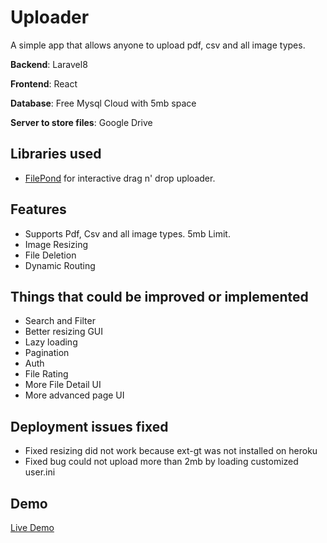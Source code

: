 # Uploader

A simple app that allows anyone to upload pdf, csv and all image types. 

**Backend**: Laravel8

**Frontend**: React

**Database**: Free Mysql Cloud with 5mb space

**Server to store files**: Google Drive

## Libraries used

- [FilePond](https://pqina.nl/filepond/) for interactive drag n' drop uploader.

## Features

- Supports Pdf, Csv and all image types. 5mb Limit.
- Image Resizing
- File Deletion
- Dynamic Routing

## Things that could be improved or implemented

- Search and Filter
- Better resizing GUI
- Lazy loading
- Pagination
- Auth
- File Rating
- More File Detail UI
- More advanced page UI

## Deployment issues fixed

- Fixed resizing did not work because ext-gt was not installed on heroku
- Fixed bug could not upload more than 2mb by loading customized user.ini

## Demo

[Live Demo](https://uploader-13.herokuapp.com)